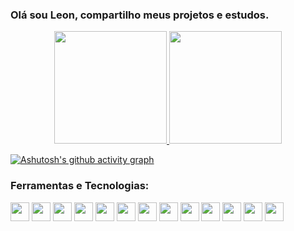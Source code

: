 ### Olá sou Leon, compartilho meus projetos e estudos.  

<div align="center">
  <a href="https://github.com/LeonRonchi">
  <img height="180em" src="https://github-readme-stats.vercel.app/api?username=leonronchi&show_icons=true&theme=tokyonight&include_all_commits=true&count_private=true"/>
  <img height="180em" src="https://github-readme-stats.vercel.app/api/top-langs/?username=leonronchi&layout=compact&langs_count=7&theme=tokyonight"/> 

</div>

[![Ashutosh's github activity graph](https://github-readme-activity-graph.vercel.app/graph?username=LeonRonchi&bg_color=0d1117&color=FF0000&line=ffa726&point=f8d847&area=true&hide_border=true)](https://github.com/ashutosh00710/github-readme-activity-graph)

 ### Ferramentas e Tecnologias:
 <div>
  <img src="https://cdn.jsdelivr.net/gh/devicons/devicon@latest/icons/c/c-original.svg" width="30" height="30"/>
  <img src="https://cdn.jsdelivr.net/gh/devicons/devicon@latest/icons/cplusplus/cplusplus-original.svg" width="30" height="30"/>
  <img src="https://cdn.jsdelivr.net/gh/devicons/devicon@latest/icons/csharp/csharp-original.svg" width="30" height="30"/>
  <img src="https://cdn.jsdelivr.net/gh/devicons/devicon@latest/icons/java/java-original.svg" width="30" height="30"/>
   <img src="https://cdn.jsdelivr.net/gh/devicons/devicon@latest/icons/python/python-original.svg" width="30" height="30"/>
  <img src="https://cdn.jsdelivr.net/gh/devicons/devicon/icons/javascript/javascript-original.svg" width="30" height="30"/>
  <img src="https://cdn.jsdelivr.net/gh/devicons/devicon@latest/icons/react/react-original.svg" width="30" height="30"/>
  <img src="https://cdn.jsdelivr.net/gh/devicons/devicon@latest/icons/nodejs/nodejs-original.svg" width="30" height="30"/>
  <img src="https://cdn.jsdelivr.net/gh/devicons/devicon@latest/icons/vuejs/vuejs-original.svg" width="30" height="30"/>
  <img src="https://cdn.jsdelivr.net/gh/devicons/devicon@latest/icons/mysql/mysql-plain-wordmark.svg" width="30" height="30"/>
  <img src="https://cdn.jsdelivr.net/gh/devicons/devicon@latest/icons/oracle/oracle-original.svg" width="30" height="30"/>
  <img src="https://cdn.jsdelivr.net/gh/devicons/devicon@latest/icons/spring/spring-original.svg" width="30" height="30"/>
  <img src="https://cdn.jsdelivr.net/gh/devicons/devicon@latest/icons/arduino/arduino-original-wordmark.svg" width="30" height="30"/>
   
 </div>
